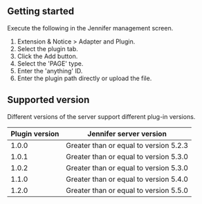 ## Getting started

Execute the following in the Jennifer management screen.

 1. Extension & Notice > Adapter and Plugin.
 2. Select the plugin tab.
 2. Click the Add button.
 3. Select the 'PAGE' type.
 4. Enter the 'anything' ID.
 5. Enter the plugin path directly or upload the file.
 
 
## Supported version
 
Different versions of the server support different plug-in versions.
 
| Plugin version           | Jennifer server version |
| ------------- |:-------------:|
| 1.0.0       | Greater than or equal to version 5.2.3 |
| 1.0.1       | Greater than or equal to version 5.3.0 |
| 1.0.2       | Greater than or equal to version 5.3.0 |
| 1.1.0       | Greater than or equal to version 5.4.0 |
| 1.2.0       | Greater than or equal to version 5.5.0 |
